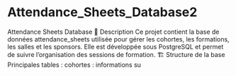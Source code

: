 # Attendance_Sheets_Database2
Attendance Sheets Database 📝 Description  Ce projet contient la base de données attendance_sheets utilisée pour gérer les cohortes, les formations, les salles et les sponsors. Elle est développée sous PostgreSQL et permet de suivre l’organisation des sessions de formation.  🏗️ Structure de la base  Principales tables :  cohortes : informations su
